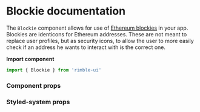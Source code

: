 # Blockie documentation

The `Blockie` component allows for use of [Ethereum blockies](https://github.com/ethereum/blockies) in your app.
Blockies are identicons for Ethereum addresses. These are not meant to replace user profiles, but as security icons, to allow the user to more easily check if an address he wants to interact with is the correct one.

**Import component**
```jsx
import { Blockie } from 'rimble-ui'
```

<!-- STORY -->

### Component props

### Styled-system props
<!-- Blockie example here -->
